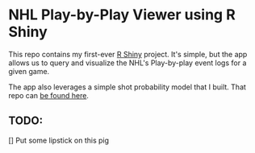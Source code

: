 # NHL Play-by-Play Viewer using R Shiny

This repo contains my first-ever [R Shiny](http://www.rstudio.com/shiny/) project.  It's simple, but the app allows us to query and visualize the NHL's Play-by-play event logs for a given game.  

The app also leverages a simple shot probability model that I built. That repo can [be found here](https://github.com/Btibert3/nhl-pbp).

## TODO:

[] Put some lipstick on this pig

